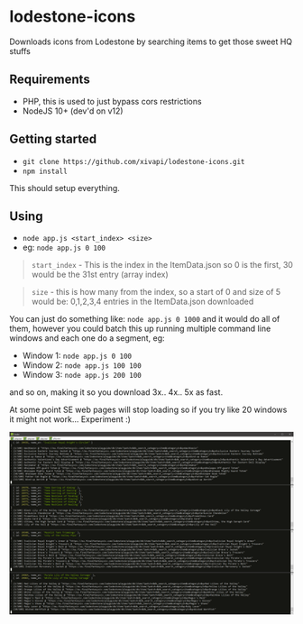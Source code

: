# lodestone-icons

Downloads icons from Lodestone by searching items to get those sweet HQ stuffs

## Requirements

- PHP, this is used to just bypass cors restrictions
- NodeJS 10+ (dev'd on v12)

## Getting started

- `git clone https://github.com/xivapi/lodestone-icons.git`
- `npm install`

This should setup everything. 

## Using

- `node app.js <start_index> <size>`
- eg: `node app.js 0 100`

> `start_index` - This is the index in the ItemData.json so 0 is the first, 30 would be the 31st entry (array index)

> `size` - this is how many from the index, so a start of 0 and size of 5 would be: 0,1,2,3,4 entries in the ItemData.json downloaded

You can just do something like: `node app.js 0 1000` and it would do all of them, however you could batch this up running multiple command line windows and each one do a segment, eg:

- Window 1: `node app.js 0 100`
- Window 2: `node app.js 100 100`
- Window 3: `node app.js 200 100`

and so on, making it so you download 3x.. 4x.. 5x as fast.

At some point SE web pages will stop loading so if you try like 20 windows it might not work... Experiment :)

![Example Image](example.png)
